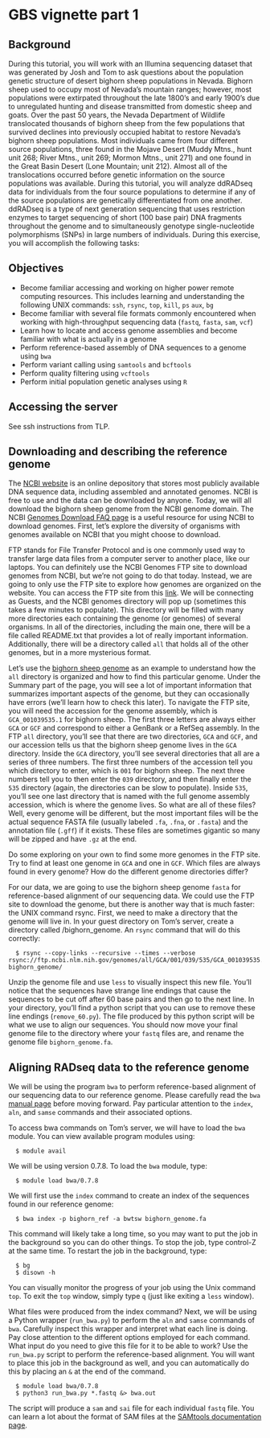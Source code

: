 # GBS vignette part 1

## Background
During this tutorial, you will work with an Illumina sequencing dataset that was generated by Josh and Tom to ask questions about the population genetic structure of desert bighorn sheep populations in Nevada. Bighorn sheep used to occupy most of Nevada’s mountain ranges; however, most populations were extirpated throughout the late 1800’s and early 1900’s due to unregulated hunting and disease transmitted from domestic sheep and goats. Over the past 50 years, the Nevada Department of Wildlife translocated thousands of bighorn sheep from the few populations that survived declines into previously occupied habitat to restore Nevada’s bighorn sheep populations. Most individuals came from four different source populations, three found in the Mojave Desert (Muddy Mtns., hunt unit 268; River Mtns., unit 269; Mormon Mtns., unit 271) and one found in the Great Basin Desert (Lone Mountain; unit 212). Almost all of the translocations occurred before genetic information on the source populations was available. During this tutorial, you will analyze ddRADseq data for individuals from the four source populations to determine if any of the source populations are genetically differentiated from one another. ddRADseq is a type of next generation sequencing that uses restriction enzymes to target sequencing of short (100 base pair) DNA fragments throughout the genome and to simultaneously genotype single-nucleotide polymorphisms (SNPs) in large numbers of individuals. During this exercise, you will accomplish the following tasks:

## Objectives
- Become familiar accessing and working on higher power remote computing resources. This includes learning and understanding the following UNIX commands: `ssh`, `rsync`, `top`, `kill`, `ps` `aux`, `bg`
- Become familiar with several file formats commonly encountered when working with high-throughput sequencing data (`fastq`, `fasta`, `sam`, `vcf`)
- Learn how to locate and access genome assemblies and become familiar with what is actually in a genome
- Perform reference-based assembly of DNA sequences to a genome using `bwa`
- Perform variant calling using `samtools` and `bcftools`
- Perform quality filtering using `vcftools`
- Perform initial population genetic analyses using `R`

## Accessing the server

See ssh instructions from TLP.

## Downloading and describing the reference genome

The [NCBI website](https://www.ncbi.nlm.nih.gov) is an online depository that stores most publicly available DNA sequence data, including assembled and annotated genomes. NCBI is free to use and the data can be downloaded by anyone. Today, we will all download the bighorn sheep genome from the NCBI genome domain. The NCBI [Genomes Download FAQ page](https://www.ncbi.nlm.nih.gov/genome/doc/ftpfaq/) is a useful resource for using NCBI to download genomes. First, let’s explore the diversity of organisms with genomes available on NCBI that you might choose to download.

FTP stands for File Transfer Protocol and is one commonly used way to transfer large data files from a computer server to another place, like our laptops. You can definitely use the NCBI Genomes FTP site to download genomes from NCBI, but we’re not going to do that today. Instead, we are going to only use the FTP site to explore how genomes are organized on the website. You can access the FTP site from this [link](ftp://ftp.ncbi.nlm.nih.gov/genomes/). We will be connecting as Guests, and the NCBI genomes directory will pop up (sometimes this takes a few minutes to populate). This directory will be filled with many more directories each containing the genome (or genomes) of several organisms. In all of the directories, including the main one, there will be a file called README.txt that provides a lot of really important information. Additionally, there will be a directory called `all` that holds all of the other genomes, but in a more mysterious format. 

Let’s use the [bighorn sheep genome](https://www.ncbi.nlm.nih.gov/genome/10514?genome_assembly_id=233296) as an example to understand how the `all` directory is organized and how to find this particular genome. Under the Summary part of the page, you will see a lot of important information that summarizes important aspects of the genome, but they can occasionally have errors (we’ll learn how to check this later). To navigate the FTP site, you will need the accession for the genome assembly, which is `GCA_001039535.1` for bighorn sheep. The first three letters are always either `GCA` or `GCF` and correspond to either a GenBank or a RefSeq assembly. In the FTP `all` directory, you’ll see that there are two directories, `GCA` and `GCF`, and our accession tells us that the bighorn sheep genome lives in the `GCA` directory. Inside the `GCA` directory, you’ll see several directories that all are a series of three numbers. The first three numbers of the accession tell you which directory to enter, which is `001` for bighorn sheep. The next three numbers tell you to then enter the `039` directory, and then finally enter the `535` directory (again, the directories can be slow to populate). Inside `535`, you’ll see one last directory that is named with the full genome assembly accession, which is where the genome lives. So what are all of these files? Well, every genome will be  different, but the most important files will be the actual sequence FASTA file (usually labeled `.fa`, `.fna`, or `.fasta`) and the annotation file (`.gff`) if it exists. These files are sometimes gigantic so many will be zipped and have `.gz` at the end.

Do some exploring on your own to find some more genomes in the FTP site. Try to find at least one genome in `GCA` and one in `GCF`. Which files are always found in every genome? How do the different genome directories differ? 

For our data, we are going to use the bighorn sheep genome `fasta` for reference-based alignment of our sequencing data. We could use the FTP site to download the genome, but there is another way that is much faster: the UNIX command rsync. First, we need to make a directory that the genome will live in. In your guest directory on Tom’s server, create a directory called /bighorn_genome. An `rsync` command that will do this correctly:

      $ rsync --copy-links --recursive --times --verbose rsync://ftp.ncbi.nlm.nih.gov/genomes/all/GCA/001/039/535/GCA_001039535.1_ASM103953v1/GCA_001039535.1_ASM103953v1_genomic.fna.gz bighorn_genome/


Unzip the genome file and use `less` to visually inspect this new file. You’ll notice that the sequences have strange line endings that cause the sequences to be cut off after 60 base pairs and then go to the next line. In your directory, you’ll find a python script that you can use to remove these line endings (`remove_60.py`). The file produced by this python script will be what we use to align our sequences. You should now move your final genome file to the directory where your `fastq` files are, and rename the genome file `bighorn_genome.fa`.

## Aligning RADseq data to the reference genome

We will be using the program `bwa` to perform reference-based alignment of our sequencing data to our reference genome. Please carefully read the `bwa` [manual page](http://bio-bwa.sourceforge.net/bwa.shtml) before moving forward. Pay particular attention to the `index`, `aln`, and `samse` commands and their associated options.

To access bwa commands on Tom’s server, we will have to load the `bwa` module. You can view available program modules using:

      $ module avail

We will be using version 0.7.8. To load the `bwa` module, type:

      $ module load bwa/0.7.8

We will first use the `index` command to create an index of the sequences found in our reference genome:

      $ bwa index -p bighorn_ref -a bwtsw bighorn_genome.fa

This command will likely take a long time, so you may want to put the job in the background so you can do other things. To stop the job, type control-Z at the same time. To restart the job in the background, type:

      $ bg
      $ disown -h

You can visually monitor the progress of your job using the Unix command `top`. To exit the `top` window, simply type `q` (just like exiting a `less` window).

What files were produced from the index command? Next, we will be using a Python wrapper (`run_bwa.py`) to perform the `aln` and `samse` commands of `bwa`. Carefully inspect this wrapper and interpret what each line is doing. Pay close attention to the different options employed for each command. What input do you need to give this file for it to be able to work? Use the `run_bwa.py` script to perform the reference-based alignment. You will want to place this job in the background as well, and you can automatically do this by placing an `&` at the end of the command.

      $ module load bwa/0.7.8
      $ python3 run_bwa.py *.fastq &> bwa.out

The script will produce a `sam` and `sai` file for each individual `fastq` file. You can learn a lot about the format of SAM files at the [SAMtools documentation page](https://samtools.github.io/hts-specs/SAMv1.pdf).




